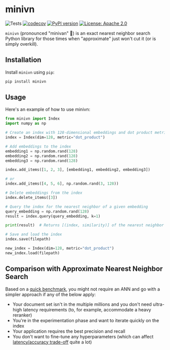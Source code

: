 # minivn

![Tests](https://github.com/aismlv/minivn/actions/workflows/test_and_lint.yml/badge.svg)
[![codecov](https://codecov.io/gh/aismlv/minivn/branch/main/graph/badge.svg?token=5J503UR8O7)](https://codecov.io/gh/aismlv/minivn)
[![PyPI version](https://badge.fury.io/py/minivn.svg)](https://pypi.org/project/minivn/)
[![License: Apache 2.0](https://img.shields.io/badge/License-Apache%202.0-blue.svg)](https://opensource.org/licenses/Apache-2.0)

`minivn` (pronounced "minivan" 🚐) is an exact nearest neighbor search Python library for those times when "approximate" just won't cut it (or is simply overkill).

## Installation

Install `minivn` using `pip`:

```bash
pip install minivn
```

## Usage
Here's an example of how to use minivn:

```python
from minivn import Index
import numpy as np

# Create an index with 128-dimensional embeddings and dot product metric. Cosine similarity is also supported
index = Index(dim=128, metric="dot_product")

# Add embeddings to the index
embedding1 = np.random.rand(128)
embedding2 = np.random.rand(128)
embedding3 = np.random.rand(128)

index.add_items([1, 2, 3], [embedding1, embedding2, embedding3])

# or
index.add_items([4, 5, 6], np.random.rand(3, 128))

# Delete embeddings from the index
index.delete_items([3])

# Query the index for the nearest neighbor of a given embedding
query_embedding = np.random.rand(128)
result = index.query(query_embedding, k=1)

print(result)  # Returns [(index, similarity)] of the nearest neighbor

# Save and load the index
index.save(filepath)

new_index = Index(dim=128, metric="dot_product")
new_index.load(filepath)
```

## Comparison with Approximate Nearest Neighbor Search
Based on a [quick benchmark](https://github.com/aismlv/minivn/blob/main/benchmark/README.md), you might not require an ANN and go with a simpler approach if any of the below apply:

- Your document set isn't in the multiple millions and you don't need ultra-high latency requirements (to, for example, accommodate a heavy reranker)
- You're in the experimentation phase and want to iterate quickly on the index
- Your application requires the best precision and recall
- You don't want to fine-tune any hyperparameters (which can affect [latency/accuracy trade-off](https://github.com/erikbern/ann-benchmarks) quite a lot)
